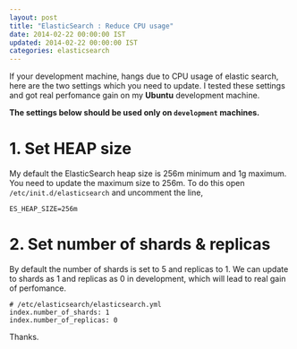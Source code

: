 ```yaml
---
layout: post
title: "ElasticSearch : Reduce CPU usage"
date: 2014-02-22 00:00:00 IST
updated: 2014-02-22 00:00:00 IST
categories: elasticsearch
---
```


If your development machine, hangs due to CPU usage of elastic search, here are the two settings which you need to update. I tested these settings and got real perfomance gain on my **Ubuntu** development machine.

**The settings below should be used only on `development` machines.**

# 1. Set HEAP size

My default the ElasticSearch heap size is 256m minimum and 1g maximum. You need to update the maximum size to 256m. To do this open `/etc/init.d/elasticsearch` and uncomment the line,

```
ES_HEAP_SIZE=256m
```

# 2. Set number of shards & replicas

By default the number of shards is set to 5 and replicas to 1.
We can update to shards as 1 and replicas as 0 in development, which will lead to real gain of perfomance.

```
# /etc/elasticsearch/elasticsearch.yml
index.number_of_shards: 1
index.number_of_replicas: 0
```

Thanks.

